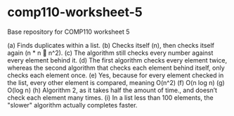 # comp110-worksheet-5
Base repository for COMP110 worksheet 5

(a)	Finds duplicates within a list.
(b)	Checks itself (n), then checks itself again (n * n  n^2).
(c)	The algorithm still checks every number against every element behind it. 
(d)	The first algorithm checks every element twice, whereas the second algorithm that checks each element behind itself, only checks each element once.
(e)	Yes, because for every element checked in the list, every other element is compared, meaning O(n^2)
(f)	O(n log n)
(g)	O(log n)
(h)	Algorithm 2, as it takes half the amount of time., and doesn’t check each element many times.
(i) In a list less than 100 elements, the "slower" algorithm actually completes faster.
